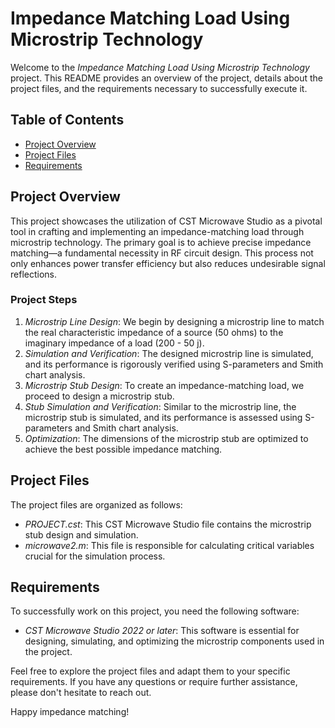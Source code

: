 # Impedance Matching Load Using Microstrip Technology

Welcome to the *Impedance Matching Load Using Microstrip Technology* project. This README provides an overview of the project, details about the project files, and the requirements necessary to successfully execute it.

## Table of Contents
- [Project Overview](#project-overview)
- [Project Files](#project-files)
- [Requirements](#requirements)

## Project Overview
This project showcases the utilization of CST Microwave Studio as a pivotal tool in crafting and implementing an impedance-matching load through microstrip technology. The primary goal is to achieve precise impedance matching—a fundamental necessity in RF circuit design. This process not only enhances power transfer efficiency but also reduces undesirable signal reflections.

### Project Steps
1. *Microstrip Line Design*: We begin by designing a microstrip line to match the real characteristic impedance of a source (50 ohms) to the imaginary impedance of a load (200 - 50 j).
2. *Simulation and Verification*: The designed microstrip line is simulated, and its performance is rigorously verified using S-parameters and Smith chart analysis.
3. *Microstrip Stub Design*: To create an impedance-matching load, we proceed to design a microstrip stub.
4. *Stub Simulation and Verification*: Similar to the microstrip line, the microstrip stub is simulated, and its performance is assessed using S-parameters and Smith chart analysis.
5. *Optimization*: The dimensions of the microstrip stub are optimized to achieve the best possible impedance matching.

## Project Files

The project files are organized as follows:

- *PROJECT.cst*: This CST Microwave Studio file contains the microstrip stub design and simulation.
- *microwave2.m*: This file is responsible for calculating critical variables crucial for the simulation process.

## Requirements

To successfully work on this project, you need the following software:

- *CST Microwave Studio 2022 or later*: This software is essential for designing, simulating, and optimizing the microstrip components used in the project.

Feel free to explore the project files and adapt them to your specific requirements. If you have any questions or require further assistance, please don't hesitate to reach out.

Happy impedance matching!
